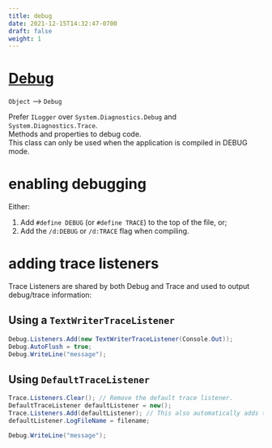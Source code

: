 ```yaml
---
title: debug
date: 2021-12-15T14:32:47-0700
draft: false
weight: 1
---
```


# [Debug](https://docs.microsoft.com/en-us/dotnet/api/system.diagnostics.debug?view=net-6.0)
`Object` –> `Debug`  

Prefer `ILogger` over `System.Diagnostics.Debug` and `System.Diagnostics.Trace`.  
Methods and properties to debug code.  
This class can only be used when the application is compiled in DEBUG mode.  

# enabling debugging
Either:
1.  Add `#define DEBUG` (or `#define TRACE`) to the top of the file, or;
2.  Add the `/d:DEBUG` or `/d:TRACE` flag when compiling.

# adding trace listeners
Trace Listeners are shared by both Debug and Trace and used to output debug/trace information:

## Using a `TextWriterTraceListener`
```cs
Debug.Listeners.Add(new TextWriterTraceListener(Console.Out));
Debug.AutoFlush = true;
Debug.WriteLine("message");
```

## Using `DefaultTraceListener`
```cs
Trace.Listeners.Clear(); // Remove the default trace listener.
DefaultTraceListener defaultListener = new();
Trace.Listeners.Add(defaultListener); // This also automatically adds the listener to Debug.Listeners.
defaultListener.LogFileName = filename;

Debug.WriteLine("message");
```
